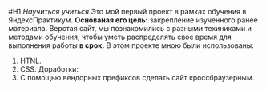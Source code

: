 #H1 *Научиться учиться*
Это мой первый проект в рамках обучения в ЯндексПрактикум. **Основаная его цель:** закрепление изученного ранее материала. 
Верстая сайт, мы познакомились с разными техиниками и методами обучения, чтобы уметь распределять свое время для выполнения работы **в срок.**
В этом проекте мною были использованы: 
1. HTNL.
2. CSS.
Доработки:
1. С помощью вендорных префиксов сделать сайт кроссбраузерным.

